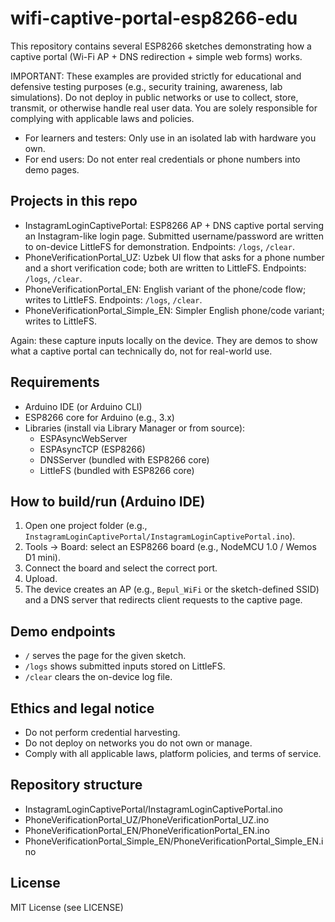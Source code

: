 # wifi-captive-portal-esp8266-edu

This repository contains several ESP8266 sketches demonstrating how a captive portal (Wi-Fi AP + DNS redirection + simple web forms) works.

IMPORTANT: These examples are provided strictly for educational and defensive testing purposes (e.g., security training, awareness, lab simulations). Do not deploy in public networks or use to collect, store, transmit, or otherwise handle real user data. You are solely responsible for complying with applicable laws and policies.

- For learners and testers: Only use in an isolated lab with hardware you own.
- For end users: Do not enter real credentials or phone numbers into demo pages.

## Projects in this repo
- InstagramLoginCaptivePortal:
  ESP8266 AP + DNS captive portal serving an Instagram-like login page. Submitted username/password are written to on-device LittleFS for demonstration. Endpoints: `/logs`, `/clear`.
- PhoneVerificationPortal_UZ:
  Uzbek UI flow that asks for a phone number and a short verification code; both are written to LittleFS. Endpoints: `/logs`, `/clear`.
- PhoneVerificationPortal_EN:
  English variant of the phone/code flow; writes to LittleFS. Endpoints: `/logs`, `/clear`.
- PhoneVerificationPortal_Simple_EN:
  Simpler English phone/code variant; writes to LittleFS.

Again: these capture inputs locally on the device. They are demos to show what a captive portal can technically do, not for real-world use.

## Requirements
- Arduino IDE (or Arduino CLI)
- ESP8266 core for Arduino (e.g., 3.x)
- Libraries (install via Library Manager or from source):
  - ESPAsyncWebServer
  - ESPAsyncTCP (ESP8266)
  - DNSServer (bundled with ESP8266 core)
  - LittleFS (bundled with ESP8266 core)

## How to build/run (Arduino IDE)
1. Open one project folder (e.g., `InstagramLoginCaptivePortal/InstagramLoginCaptivePortal.ino`).
2. Tools → Board: select an ESP8266 board (e.g., NodeMCU 1.0 / Wemos D1 mini).
3. Connect the board and select the correct port.
4. Upload.
5. The device creates an AP (e.g., `Bepul_WiFi` or the sketch-defined SSID) and a DNS server that redirects client requests to the captive page.

## Demo endpoints
- `/` serves the page for the given sketch.
- `/logs` shows submitted inputs stored on LittleFS.
- `/clear` clears the on-device log file.

## Ethics and legal notice
- Do not perform credential harvesting.
- Do not deploy on networks you do not own or manage.
- Comply with all applicable laws, platform policies, and terms of service.

## Repository structure
- InstagramLoginCaptivePortal/InstagramLoginCaptivePortal.ino
- PhoneVerificationPortal_UZ/PhoneVerificationPortal_UZ.ino
- PhoneVerificationPortal_EN/PhoneVerificationPortal_EN.ino
- PhoneVerificationPortal_Simple_EN/PhoneVerificationPortal_Simple_EN.ino

## License
MIT License (see LICENSE)
